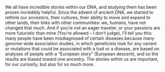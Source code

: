 We all have incredible stories within our DNA, and studying them has been proven incredibly helpful. Since the advent of ancient DNA, we started to rethink our ancestors, their cultures, their ability to move and expand to other lands, their links with other communities: we, humans, have not changed that much. And if you’re not an eager traveler, or your passions are more futuristic than mine (You’re allowed – I don’t judge), I’ll tell you this: many people have been misdiagnosed of certain diseases because many genome-wide association studies, in which geneticists look for any variant or mutations that could be associated with a trait or a disease, are based on analyses of people with a “European story” (European descent), and so the results are biased toward one ancestry. The stories within us are important, for our curiosity, but also for so much more.
